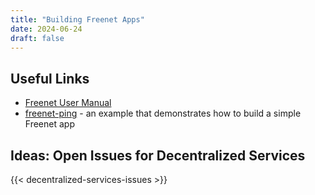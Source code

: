 ```yaml
---
title: "Building Freenet Apps"
date: 2024-06-24
draft: false
---
```


## Useful Links

- [Freenet User Manual](https://docs.freenet.org/)
- [freenet-ping](https://github.com/freenet/freenet-core/tree/main/apps/freenet-ping) - an example that demonstrates how to build a simple Freenet app

## Ideas: Open Issues for Decentralized Services

{{< decentralized-services-issues >}}

